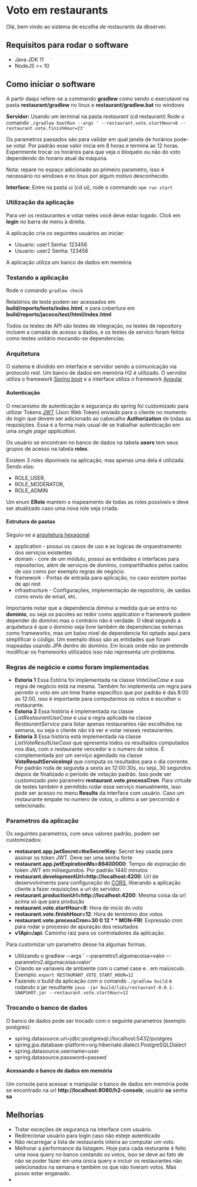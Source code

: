 # Voto em restaurants

Olá, bem vindo ao sistema de escolha de restaurants da dbserver.

## Requisitos para rodar o software

* Java JDK 11
* NodeJS >= 10

## Como iniciar o software

A partir daqui refere-se a commando **gradlew** como sendo o executavel na pasta 
**restaurant/gradlew** no linux e **restaurant/gradlew.bat** no windows

**Servidor:** Usando um terminal na pasta _restaurant_ (cd restaurant) 
Rode o comando `./gradlew bootRun --args ' --restaurant.vote.startHour=8 --restaurant.vote.finishHour=23'`

Os parametros passados são para validar em qual janela de horários pode-se votar. Por padrão esse
valor inicia em 8 horas e termina as 12 horas.
Experimente trocar os horários para que veja o bloqueio ou não do voto dependendo do horario
atual da máquina.

Nota: repare no espaço adicionado ao primeiro parametro, isso é necessário no windows e no linux por
algum motivo desconhecido.


**Interface:** Entre na pasta ui (cd ui), rode o commando `npm run start`

### Utilização da aplicação

Para ver os restaurantes e votar neles você deve estar logado. Click em __login__ no
barra de menu à direita.

A aplicação cria os seguintes usuários ao iniciar:

* Usuario: user1 Senha: 123456
* Usuario: user2 Senha: 123456

A aplicação utiliza um banco de dados em memória

### Testando a aplicação

Rode o comando `gradlew check` 

Relatórios de teste podem ser acessados em **build/reports/tests/index.html**, e para cobertura em 
**build/reports/jacoco/test/html/index.html**

Todos os testes de API são testes de integração, os testes de repository incluem a camada de acesso
a dados, e os testes de servico foram feitos como testes unitário mocando-se dependencias.

### Arquitetura

O sistema é dividido em interface e servidor sendo a comunicação via protocolo rest.
Um banco de dados em memória H2 é utilizado.
O servidor utiliza o framework [Spring boot](https://spring.io/projects/spring-boot) e a interface
utiliza o framework [Angular](https://angular.io)

#### Autenticação

O mecanismo de autenticação e segurança do spring foi customizado para utilizar Tokens 
[JWT](https://jwt.io/) (Json Web Token) enviado para o cliente no momento do login que devem ser 
adicionado ao cabecalho **Authorization** de todas as requisições. Essa é a forma mais usual de se 
trabalhar autenticação em uma _single page application_.

Os usuário se encontram no banco de dados na tabela **users** tem seus grupos de acesso na tabela
**roles**. 

Existem 3 roles diponíveis na aplicação, mas apenas uma dela é utilizada. Sendo elas:

* ROLE_USER,
* ROLE_MODERATOR,
* ROLE_ADMIN

Um enum **ERole** mantem o mapeamento de todas as roles possíveis e deve ser atualizado caso
uma nova role seja criada.

#### Estrutura de pastas

Seguiu-se a [arquitetura hexagonal](https://dzone.com/articles/hexagonal-architecture-what-is-it-and-how-does-it)

* application - possui os casos de uso e as logicas de orquestramento dos serviços existentes
* domain - core de um módulo, possui as entidades e interfaces para repositorios, além de serviços
de domínio, compartilhados pelos cados de uso como por exemplo regras de negócio.
* framework - Portas de entrada para aplicação, no caso existem portas de api rest
* infrastructure - Configurações, implementação de repositório, de saidas como envio de email, etc. 

Importante notar que a dependencia diminui a medida que se entra no **dominio**, ou seja os pacotes
ao redor como application e framework podem depender do dominio mas o contrário não é verdade.
O ideal segundo a arquitetura é que o dominio seja livre também de dependencias externas como frameworks,
mas um baixo nível de dependencia foi optado aqui para simplificar o código. Um exemplo disso são as
entidades que foram mapeadas usando JPA dentro do domínio. Em locais onde não se pretende modificar 
os frameworks utilizados isso não representa um problema.

### Regras de negócio e como foram implementadas

* **Estoria 1** Essa Estória foi implementada na classe _VoteUseCase_ e sua regra de negócio está
na mesma. Também foi implementa um regra para permitir o voto em um time frame específico que por
padrão é das 8:00 as 12:00, isso é importante para computarmos os votos e escolher o restaurante.
* **Estoria 2** Essa história é implementada na classe _ListRestaurantUseCase_ e usa a regra aplicada
na classe _RestaurantService_ para listar apenas restaurantes não escolhidos na semana, ou seja o cliente não
irá ver e votar nesses restaurantes.
* **Estoria 3** Essa história está implementada na classe _ListVoteResultUseCase_ que apresenta todos os
resultados computados nos dias, com o restaurante vencedor e o numero de votos. 
É complementada por um serviço agendado na classe 
**VoteResultServiceImpl** que computa os resultados para o dia corrente. Por padrão roda de segunda
a sexta ao 12:00:30s, ou seja, 30 segundos depois de finalizado o período de votação padrão. 
Isso pode ser customizado pelo parametro **restaurant.vote.processCron**. Para virtude de testes
também é permitido rodar esse serviço manualmente, isso pode ser acesso no menu **Results** da
interface com usuário.
Caso um restaurante empate no numero de votos, o ultimo a ser percorrido é selecionado.

### Parametros da aplicação

Os seguintes parametros, com seus valores padrão, podem ser customizados:

* **restaurant.app.jwtSecret=theSecretKey**: Secret key usada para assinar os token JWT.
Deve ser uma senha forte
* **restaurant.app.jwtExpirationMs=86400000**: Tempo de expiração do token JWT em milisegundos. Por
padrão 1440 minutos
* **restaurant.developmentUrl=http://localhost:4200**: Url de desenvolvimento para configuração do 
[CORS](https://developer.mozilla.org/en-US/docs/Web/HTTP/CORS), liberando a aplicação cliente a fazer
requisições a url do servidor.
* **restaurant.productionUrl=http://localhost:4200**: Mesma coisa da url acima só que para produção
* **restaurant.vote.startHour=8**: Hora de inicio do voto
* **restaurant.vote.finishHour=12**: Hora de terminino dos votos
* **restaurant.vote.processCron=30 0 12 * * MON-FRI**: Expressão cron para rodar o processo de apuração
dos resultados
* **v1Api=/api**: Caminho raiz para os controladores da aplicação.

Para customizar um parametro desse há algumas formas.

* Utilizando o gradlew --args ' --parametro1.algumacoisa=valor --parametro2.algumacoisa=valor'
* Criando se variaveis de ambiente com o camel case e . em maiúsculo. Exemplo: 
`export RESTAURANT_VOTE_START_HOUR=12`
* Fazendo o build da aplicação com o comando `./gradlew build` e rodando o jar resultante 
`java -jar build/libs/restaurant-0.0.1-SNAPSHOT.jar --restaurant.vote.startHour=12`

### Trocando o banco de dados

O banco de dados pode ser trocado com o seguinte parametros (exemplo postgres):

* spring.datasource.url=jdbc:postgresql://localhost:5432/postgres
* spring.jpa.database-platform=org.hibernate.dialect.PostgreSQLDialect
* spring.datasource.username=user
* spring.datasource.password=passwd

#### Acessando o banco de dados em memória

Um console para acessar e manipular o banco de dados em memória pode se encontrado na url 
**http://localhost:8080/h2-console**, usuário **sa** senha **sa**

## Melhorias

* Tratar exceções de segurança na interface com usuário.
* Redirecionar usuário para login caso não esteje autenticado
* Não recarregar a lista de restaurants inteira ao computar um voto.
* Melhorar a performance da listagem. Hoje para cada resturante é feito uma nova
query no banco contando os votos, isso se deve ao fato de não se poder fazer em uma
única query e incluir os restaurantes não selecionados na semana e também os que não tiveram votos.
Mas posso estar enganado.
* 


